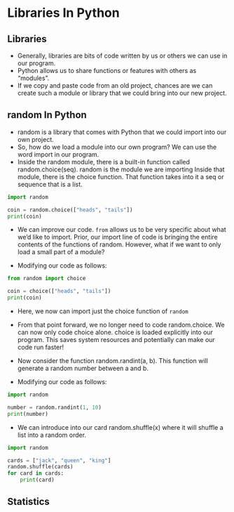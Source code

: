 # Libraries In Python

## Libraries

- Generally, libraries are bits of code written by us or others we can use in our program.
- Python allows us to share functions or features with others as “modules”.
- If we copy and paste code from an old project, chances are we can create such a module or library that we could bring into our new project.

## random In Python

- random is a library that comes with Python that we could import into our own project.
- So, how do we load a module into our own program? We can use the word import in our program.
- Inside the random module, there is a built-in function called random.choice(seq). random is the module we are importing Inside that module, there is the choice function. That function takes into it a seq or sequence that is a list.

```Python
import random

coin = random.choice(["heads", "tails"])
print(coin)
```

- We can improve our code. `from` allows us to be very specific about what we’d like to import. Prior, our import line of code is bringing the entire contents of the functions of random. However, what if we want to only load a small part of a module?

- Modifying our code as follows:

```Python
from random import choice

coin = choice(["heads", "tails"])
print(coin)
```

- Here, we now can import just the choice function of `random`
- From that point forward, we no longer need to code random.choice. We can now only code choice alone. choice is loaded explicitly into our program. This saves system resources and potentially can make our code run faster!

- Now consider the function random.randint(a, b). This function will generate a random number between a and b.
- Modifying our code as follows:

```Python
import random

number = random.randint(1, 10)
print(number)
```

- We can introduce into our card random.shuffle(x) where it will shuffle a list into a random order.

```Python
import random

cards = ["jack", "queen", "king"]
random.shuffle(cards)
for card in cards:
    print(card)
```

## Statistics
